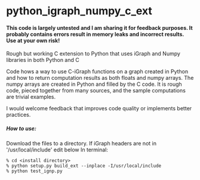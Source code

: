 # python_igraph_numpy_c_ext

#### This code is largely untested and I am sharing it for feedback purposes. It probably contains errors result in memory leaks and incorrect results. Use at your own risk!

Rough but working C extension to Python that uses iGraph and Numpy libraries in both Python and C


Code hows a way to use C-iGraph functions on a graph created in Python and 
how to return computation results as both floats and numpy arrays. 
The numpy arrays are created in Python and filled by the C code. 
It is rough code, pieced together from many sources, and the sample 
computations are trivial examples.

I would welcome feedback that improves code quality or implements better practices. 


##### How to use:
Download the files to a directory. If iGraph headers are not in '/usr/local/include' edit below
In terminal:

    % cd <install directory>
    % python setup.py build_ext --inplace -I/usr/local/include
    % python test_ignp.py 
